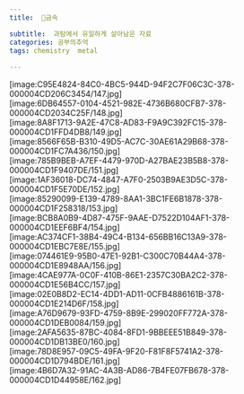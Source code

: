 ```yaml
---
title:  🧪금속

subtitle:  과탐에서 유일하게 살아남은 자료
categories: 공부의추억 
tags: chemistry  metal
 
---
```


  
[image:C95E4824-84C0-4BC5-944D-94F2C7F06C3C-378-000004CD206C3454/147.jpg]  
[image:6DB64557-0104-4521-982E-4736B680CFB7-378-000004CD2034C25F/148.jpg]  
[image:8A8F1713-9A2E-47C8-AD83-F9A9C392FC15-378-000004CD1FFD4DB8/149.jpg]  
[image:8566F65B-B310-49D5-AC7C-30AE61A29B68-378-000004CD1FC7A436/150.jpg]  
[image:785B9BEB-A7EF-4479-970D-A27BAE23B5B8-378-000004CD1F9407DE/151.jpg]  
[image:1AF36018-DC74-4847-A7F0-2503B9AE3D5C-378-000004CD1F5E70DE/152.jpg]  
[image:85290099-E139-4789-8AA1-3BC1FE6B1878-378-000004CD1F258318/153.jpg]  
[image:BCB8A0B9-4D87-475F-9AAE-D7522D104AF1-378-000004CD1EEF6BF4/154.jpg]  
[image:AC374CF1-38B4-49C4-B134-656BB16C13A9-378-000004CD1EBC7E8E/155.jpg]  
[image:074461E9-95B0-47E1-92B1-C300C70B44A4-378-000004CD1E8948AA/156.jpg]  
[image:4CAE977A-0C0F-410B-86E1-2357C30BA2C2-378-000004CD1E56B4CC/157.jpg]  
[image:02E0B8D2-EC14-4DD1-AD11-0CFB4886161B-378-000004CD1E214D6F/158.jpg]  
[image:A76D9679-93FD-4759-8B9E-299020FF772A-378-000004CD1DEB0084/159.jpg]  
[image:2AFA5635-87BC-4084-8FD1-9BBEEE51B849-378-000004CD1DB13BE0/160.jpg]  
[image:78D8E957-09C5-49FA-9F20-F81F8F5741A2-378-000004CD1D794BDE/161.jpg]  
[image:4B6D7A32-91AC-4A3B-AD86-7B4FE07FB678-378-000004CD1D44958E/162.jpg]  
  

